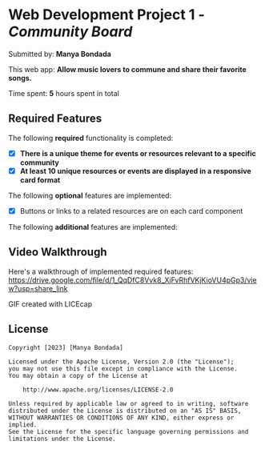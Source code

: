 # Web Development Project 1 - *Community Board*

Submitted by: **Manya Bondada**

This web app: **Allow music lovers to commune and share their favorite songs.**

Time spent: **5** hours spent in total

## Required Features

The following **required** functionality is completed:

- [X] **There is a unique theme for events or resources relevant to a specific community**
- [X] **At least 10 unique resources or events are displayed in a responsive card format**

The following **optional** features are implemented:

- [X] Buttons or links to a related resources are on each card component

The following **additional** features are implemented:

## Video Walkthrough

Here's a walkthrough of implemented required features: https://drive.google.com/file/d/1_QqDfC8Vvk8_XjFvRhfVKjKioVU4pGp3/view?usp=share_link

GIF created with LICEcap

## License

    Copyright [2023] [Manya Bondada]

    Licensed under the Apache License, Version 2.0 (the "License");
    you may not use this file except in compliance with the License.
    You may obtain a copy of the License at

        http://www.apache.org/licenses/LICENSE-2.0

    Unless required by applicable law or agreed to in writing, software
    distributed under the License is distributed on an "AS IS" BASIS,
    WITHOUT WARRANTIES OR CONDITIONS OF ANY KIND, either express or implied.
    See the License for the specific language governing permissions and
    limitations under the License.
